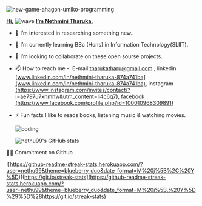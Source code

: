   
   ![new-game-ahagon-umiko-programming](https://user-images.githubusercontent.com/79852934/177247488-97c12e9e-6555-459c-bf09-ba68a33a84de.gif)

   [**Hi,**](**Hi,**)            ![wave](https://user-images.githubusercontent.com/79852934/177246997-68233126-9933-4310-bafd-e8fbf81ca045.gif)
                               [**I’m Nethmini Tharuka.**](**I%E2%80%99m%20Nethmini%20Tharuka.**)
				

            
- 👀 I’m interested in researching something new..
- 🌱 I’m currently learning BSc (Hons) in Information Technology(SLIIT).
- 💞️ I’m looking to collaborate on these open sourse projects.
- 📫 How to reach me -:  E-mail [tharukatharu@gmail.com](tharukatharu@gmail.com) , linkedin [www.linkedin.com/in/nethmini-tharuka-874a741ba](www.linkedin.com/in/nethmini-tharuka-874a741ba), instagram [(https://www.instagram.com/invites/contact/?i=ae797u7xhmhw&utm_content=li4c6q7)](https://www.instagram.com/invites/contact/?i=ae797u7xhmhw&utm_content=li4c6q7), facebook  [(https://www.facebook.com/profile.php?id=100010968309891)](https://www.facebook.com/profile.php?id=100010968309891%5D)
- ⚡ Fun facts I like to reads books, listening music & watching movies.

     ![coding](https://user-images.githubusercontent.com/79852934/177248887-b3457bbd-87f0-478a-ae6e-2c9428940524.gif)
     
     
  ![nethu99's GitHub stats](https://github-readme-stats.vercel.app/api?username=nethu99&show_icons=true&theme=radical)


 ✍🏽 Commitment on Github


![https://github-readme-streak-stats.herokuapp.com/?user=nethu99&theme=blueberry_duo&date_format=M%20j%5B%2C%20Y%5D)\](https://git.io/streak-stats](https://github-readme-streak-stats.herokuapp.com/?user=nethu99&theme=blueberry_duo&date_format=M%20j%5B,%20Y%5D%29%5D%28https://git.io/streak-stats)

<!---
nethu99/nethu99 is a ✨ special ✨ repository because its `README.md` (this file) appears on your GitHub profile.
You can click the Preview link to take a look at your changes.
--->
